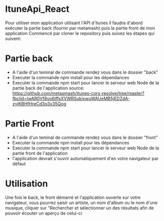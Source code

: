 # ItuneApi_React

Pour utiliser mon application utilisant l'API d'itunes il faudra d'abord exécuter la partie back (fournir par metamash) puis la partie front de mon application
Commencé par cloner le repository puis suivez les étapes qui suivent:

# Partie back 

- A l'aide d'un teminal de commande rendez vous dans le dossier "back"
- Executer la commande npm install pour les dépendances
- Executer la commande npm start pour lancer le serveur web Node de la partie back de l'application
source: https://github.com/metasmash/itunes-cors-resolve/tree/master?fbclid=IwAR0Vf8vo6lffsXVWRSukixwuWAUeMB5jEDZdA-zyiKBHfHreCd3q3x35Qog

# Partie Front

- A l'aide d'un teminal de commande rendez vous dans le dossier "front"
- Executer la commande npm install pour les dépendances
- Executer la commande npm start pour lancer le serveur web Node de la partie front de l'application
- l'application devrait s'ouvrir automatiquement d'en votre navigateur par défaut

# Utilisation

Une fois le back, le front démarré et l'application ouverte sur votre navigateur, vous pourrez saisir un artiste, un nom d'album ou le nom d'une musique, cliquer sur "Rechercher et sélectionner un des résultats afin de pouvoir écouter un aperçu de celui-ci
